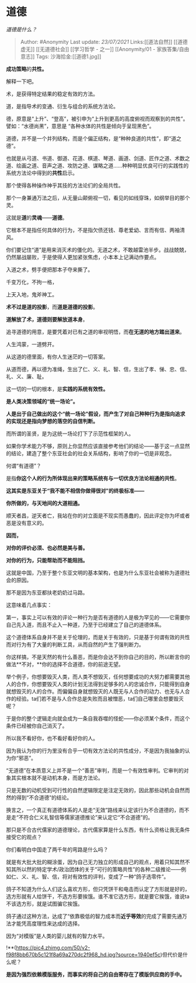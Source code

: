 # 道德
*道德是什么？*

> Author: #Anonymity
> Last update: *23/07/2021*
> Links:[[道法自然]] [[道德虚无]] [[无道德社会]] [[学习哲学 - 之一]] [[Anonymity/01 - 家族答集/自由意志]]
> Tags:
> 沙海拾金:[[道德1.jpg]]

**成功策略**的**共性。**

解释一下吧。

术，是获得特定结果的稳定有效的方法。

道，是指导术的变通、衍生与组合的系统方法论。

德，原意是“上升”、“登高”，被引申为“上升到更高的高度俯视而观察到的共性”。譬如：“水德尚黑”，意思是 “各种水体的共性是倾向于呈现黑色”。

道德，并不是一个并列结构，而是个偏正结构，是“种种良道的共性”，即“道之德”。

也就是从弓道、书道、御道、花道、棋道、琴道、画道、剑道、匠作之道、术数之道、绘画之道、音声之道、攻防之道、谋略之道……种种明显优良可行的实践性的系统方法论中得到的**共性**启示。

那个使得各种操作神乎其技的方法论们的全局共性。

那个一身兼通万法之后，从无量山颠俯视一切，看见的如线穿珠，如纲举目的那个灵。

这就是**道**的**灵魂**——**道德**。

它根本不是指任何具体的行为，不是指欠债还钱、尊老爱幼、言而有信、两袖清风。

你们要记住“道”是用来消灭术的僵化的。无道之术，不敢越雷池半步。战战兢兢，仍然屡战屡败，于是使得人更加紧张焦虑，小本本上记满动作要点。

入道之术，劈手便把那本子夺来撕了。

千变万化，不拘一格，

上天入地，鬼斧神工。

**术不过是道的投影**，而**道是道德的投影**。

**道解放了术，道德则要解放道本身**。

追寻道德的用意，是要凭着对已有之道的审视明悟，而**在无道的地方踏出道来**。

人生鸿蒙，一道劈开。

从这道的德里面，有你人生迷茫的一切答案。

从道而德，再以德为准绳，生出了仁、义、礼、智、信，生出了孝、悌、忠、信、礼、义、廉、耻。

这一切的一切的根本，是**实践的系统有效性。**

**是人类决策领域的“统一场论”。**

**人是出于自己做出的这个“统一场论”假设，而产生了对自己种种行为是指向追求的实现还是指向梦想的落空的自信判断。**

而所谓的圣贤，是为这统一场论打下了示范性框架的人。

如果你学术能力不够，原则上你显然应该直接参考他们的结论——基于这一点显然的结论，建造了整个东亚社会的社会关系结构，影响了你的一切是非观念。

何谓“有道德”？

是指**你这个人的行为所体现出来的策略系统有与一切优良方法论相通的共性**。

**这其实是东亚关于“我不能不相信你做得很对”的终极标准——**

**你所做的，与天地间的大道相通。**

顺天者昌，逆天者亡，我站在你的对立面是不现实而愚蠢的，因此评定你为坏或者恶是没有意义的。

**因而，**

**对你的评价必须、也必然是美与善。**

**对你的行为，只能帮助而不能阻挡。**

这就是中国，乃至于整个东亚文明的基本架构，也是为什么东亚社会被称为道德社会的原因。

那不是因为东亚都扶老奶奶过马路。

这意味着几点事实：

第一，事实上可以有效的评论一种行为是否有道德的人是极为罕见的——它需要你自己先入道，而且不止入一种道，乃至于已经建立了自己的道德体系。

这个道德体系自身并不是关于伦理的，而是关于有效的，只是基于何谓有效的共性而对行为有了大量的判断工具，从而自然的产生了强判断力。

你这样搞，不是天然的有什么善恶，而是你会达不到你自己的目的，所以断言你的做法**不对，**你的选择不合道德，你的前途无望。

举个例子，你想要毁灭人类，而人类不想毁灭，任何想要成功的大努力都需要其他人的合作，你想要毁灭人类的计划无法得到足够多的人的忠诚合作，只能得到自身就想毁灭的人的合作。而偏偏自身就想毁灭的人既无与人合作的动力、也无与人合作的经验。ta们若不是与人合作总是失败而且被憎恶，ta们自己哪里会想要毁灭呢？

于是你的整个逻辑走向就会成为一条自我吞噬的怪蛇——你必须某个条件，而这个条件已经被你自己消灭了。

所以我不看好你，也不看好看好你的人。

因为我认为你的行为里没有合乎一切有效方法论的共性成分，不是因为我抽象的认为你“邪恶”。

“无道德”在本质意义上并不是一个“善恶”审判，而是一个有效性审判。它审判的对象其实根本就不是动机本身，而是方法论。

只是无数的动机受到可行性的自然逻辑限定是注定无效的，因此那些动机会自然而然的得到“不合道德”的结论。

换言之，一个真正有道德体系的人是走“无效”路线来认定该行为不合道德的，而不是走“不符合仁义礼智信等儒家道德推论”来认定它“不合道德”的。

那只是不合古代儒家的道德理论，古代儒家算是什么东西，有什么资格让我无条件接受它的观点？

你们看明白中国走了两千年的弯路是什么吗？

就是有大批大批的糊涂蛋，因为自己无力独立的形成自己的观点，用着只知其然不知其所以然的特定学术/政治团体的关于“可行的策略共性”的各种二级推论——例如仁、义、礼、智、信，将对有效性的评判，变成了一种“鸽子选零件”。

鸽子不知道为什么人们这么喜欢方形，但只凭饼干和电击而认定了方形就是好的，选方形就有人给饼干，不选方形要挨饿。谁不准它选方形，就是要它挨饿，谁说ta不该选方形，就是试图骗它挨饿。

鸽子通过这种方法，达成了“依靠极低的智力成本而**近乎等效**的完成了需要先通万法才能凭高度理性来达成的选择。

因为“对模版”是人类的婴儿就有的智力水平。

!**(https://pic4.zhimg.com/50/v2-f98f8bb670b5c121f8a69a270dc2f968_hd.jpg?source=1940ef5c)但代价是什么呢？

**是因为强烈依赖模版服务，而事实的将自己的自由寄存在了模版供应商的手中。**
